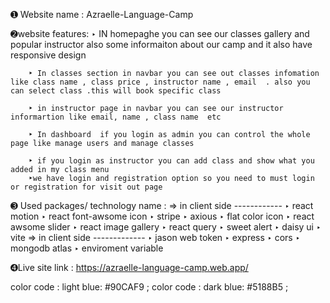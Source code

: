 ➊ Website name  :  Azraelle-Language-Camp

➋website features:
        ‣ IN homepaghe you can see our classes gallery and popular instructor also some informaiton about our camp and it also have responsive design 

        ‣ In classes section in navbar you can see out classes infomation like class name , class price , instructor name , email  . also you can select class .this will book specific class 
        
        ‣ in instructor page in navbar you can see our instructor informartion like email, name , class name  etc

        ‣ In dashboard  if you login as admin you can control the whole page like manage users and manage classes

        ‣ if you login as instructor you can add class and show what you added in my class menu
        ‣we have login and registration option so you need to must login or registration for visit out page

➌ Used packages/ technology name :
   =>  in client side ------------
        ‣ react motion 
        ‣ react font-awsome icon
        ‣ stripe 
        ‣ axious
        ‣ flat color icon
        ‣ react awsome slider
        ‣ react image gallery
        ‣ react query
        ‣ sweet alert
        ‣ daisy ui
        ‣ vite
   =>  in client side -------------
        ‣ jason web  token
        ‣ express
        ‣ cors
        ‣ mongodb atlas
        ‣ enviroment variable

➍Live site link : https://azraelle-language-camp.web.app/

color code : light blue: #90CAF9 ;
color code : dark blue: #5188B5 ;

